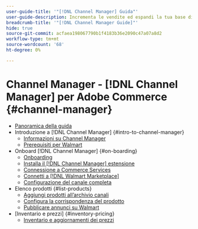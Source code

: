 ```yaml
---
user-guide-title: '"[!DNL Channel Manager] Guida"'
user-guide-description: Incrementa le vendite ed espandi la tua base di clienti integrando Adobe Commerce o Magento Open Source con il tuo [!DNL Walmart Marketplace Seller Central] conto.
breadcrumb-title: '"[!DNL Channel Manager Guide]"'
hide: true
source-git-commit: acfaea198067790b1f4183b36e2090c47a07a8d2
workflow-type: tm+mt
source-wordcount: '68'
ht-degree: 0%

---
```



# Channel Manager - [!DNL Channel Manager] per Adobe Commerce {#channel-manager}

- [Panoramica della guida](guide-overview.md)
- Introduzione a [!DNL Channel Manager] {#intro-to-channel-manager}
   - [Informazioni su Channel Manager](overview.md)
   - [Prerequisiti per Walmart](walmart-prerequisites.md)
- Onboard [!DNL Channel Manager] {#on-boarding}
   - [Onboarding](onboard.md)
   - [Installa il [!DNL Channel Manager] estensione](install.md)
   - [Connessione a Commerce Services](connect.md)
   - [Connetti a [!DNL Walmart Marketplace]](connect-marketplace.md)
   - [Configurazione del canale completa](complete-store-setup.md)
- Elenco prodotti {#list-products}
   - [Aggiungi prodotti all’archivio canali](add-products-to-connected-channel.md)
   - [Configura la corrispondenza del prodotto](map-product-attributes-for-matching.md)
   - [Pubblicare annunci su Walmart](publish-listings-to-marketplace.md)
- [Inventario e prezzi] {#inventory-pricing}
   - [Inventario e aggiornamenti dei prezzi](inventory-and-price-updates.md)

